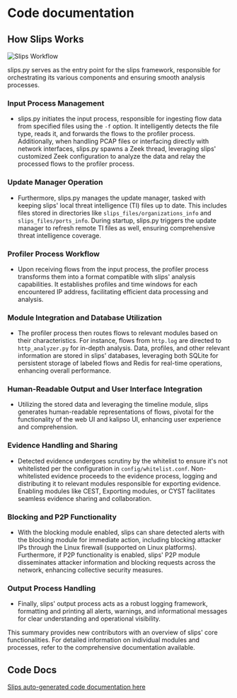 # Code documentation

## How Slips Works

<img src="https://raw.githubusercontent.com/stratosphereips/StratosphereLinuxIPS/develop/docs/images/slips_workflow.png" title="Slips Workflow">


slips.py serves as the entry point for the slips framework, responsible for orchestrating its various components and ensuring smooth analysis processes.

### Input Process Management

- slips.py initiates the input process, responsible for ingesting flow data from specified files using the `-f` option. It intelligently detects the file type, reads it, and forwards the flows to the profiler process. Additionally, when handling PCAP files or interfacing directly with network interfaces, slips.py spawns a Zeek thread, leveraging slips' customized Zeek configuration to analyze the data and relay the processed flows to the profiler process.

### Update Manager Operation

- Furthermore, slips.py manages the update manager, tasked with keeping slips' local threat intelligence (TI) files up to date. This includes files stored in directories like `slips_files/organizations_info` and `slips_files/ports_info`. During startup, slips.py triggers the update manager to refresh remote TI files as well, ensuring comprehensive threat intelligence coverage.

### Profiler Process Workflow

- Upon receiving flows from the input process, the profiler process transforms them into a format compatible with slips' analysis capabilities. It establishes profiles and time windows for each encountered IP address, facilitating efficient data processing and analysis.

### Module Integration and Database Utilization

- The profiler process then routes flows to relevant modules based on their characteristics. For instance, flows from `http.log` are directed to `http_analyzer.py` for in-depth analysis. Data, profiles, and other relevant information are stored in slips' databases, leveraging both SQLite for persistent storage of labeled flows and Redis for real-time operations, enhancing overall performance.

### Human-Readable Output and User Interface Integration

- Utilizing the stored data and leveraging the timeline module, slips generates human-readable representations of flows, pivotal for the functionality of the web UI and kalipso UI, enhancing user experience and comprehension.

### Evidence Handling and Sharing

- Detected evidence undergoes scrutiny by the whitelist to ensure it's not whitelisted per the configuration in `config/whitelist.conf`. Non-whitelisted evidence proceeds to the evidence process, logging and distributing it to relevant modules responsible for exporting evidence. Enabling modules like CEST, Exporting modules, or CYST facilitates seamless evidence sharing and collaboration.

### Blocking and P2P Functionality

- With the blocking module enabled, slips can share detected alerts with the blocking module for immediate action, including blocking attacker IPs through the Linux firewall (supported on Linux platforms). Furthermore, if P2P functionality is enabled, slips' P2P module disseminates attacker information and blocking requests across the network, enhancing collective security measures.

### Output Process Handling

- Finally, slips' output process acts as a robust logging framework, formatting and printing all alerts, warnings, and informational messages for clear understanding and operational visibility.

This summary provides new contributors with an overview of slips' core functionalities. For detailed information on individual modules and processes, refer to the comprehensive documentation available.



## Code Docs

[Slips auto-generated code documentation here](https://stratosphereips.github.io/StratosphereLinuxIPS/files.html)
